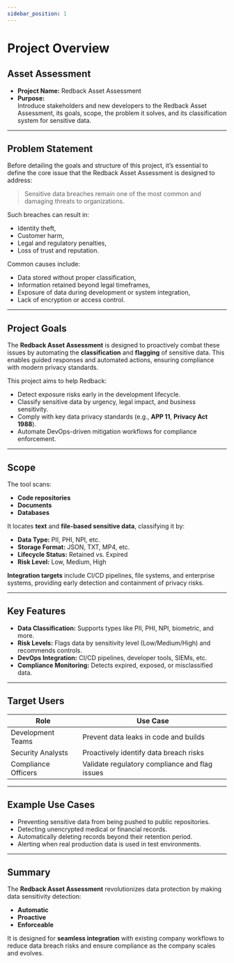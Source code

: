 ```yaml
---
sidebar_position: 1
---
```

# Project Overview

## Asset Assessment 

- **Project Name:** Redback Asset Assessment  
- **Purpose:**  
  Introduce stakeholders and new developers to the Redback Asset Assessment, its goals, scope, the problem it solves, and its classification system for sensitive data.

---

## Problem Statement

Before detailing the goals and structure of this project, it’s essential to define the core issue that the Redback Asset Assessment is designed to address:

> Sensitive data breaches remain one of the most common and damaging threats to organizations.

Such breaches can result in:
- Identity theft,
- Customer harm,
- Legal and regulatory penalties,
- Loss of trust and reputation.

Common causes include:
- Data stored without proper classification,
- Information retained beyond legal timeframes,
- Exposure of data during development or system integration,
- Lack of encryption or access control.

---

## Project Goals

The **Redback Asset Assessment** is designed to proactively combat these issues by automating the **classification** and **flagging** of sensitive data. This enables guided responses and automated actions, ensuring compliance with modern privacy standards.

This project aims to help Redback:
- Detect exposure risks early in the development lifecycle.
- Classify sensitive data by urgency, legal impact, and business sensitivity.
- Comply with key data privacy standards (e.g., **APP 11**, **Privacy Act 1988**).
- Automate DevOps-driven mitigation workflows for compliance enforcement.

---

## Scope

The tool scans:
- **Code repositories**
- **Documents**
- **Databases**

It locates **text** and **file-based sensitive data**, classifying it by:
- **Data Type:** PII, PHI, NPI, etc.
- **Storage Format:** JSON, TXT, MP4, etc.
- **Lifecycle Status:** Retained vs. Expired
- **Risk Level:** Low, Medium, High

**Integration targets** include CI/CD pipelines, file systems, and enterprise systems, providing early detection and containment of privacy risks.

---

## Key Features

- **Data Classification:** Supports types like PII, PHI, NPI, biometric, and more.
- **Risk Levels:** Flags data by sensitivity level (Low/Medium/High) and recommends controls.
- **DevOps Integration:** CI/CD pipelines, developer tools, SIEMs, etc.
- **Compliance Monitoring:** Detects expired, exposed, or misclassified data.

---

## Target Users

| Role              | Use Case                                          |
|-------------------|--------------------------------------------------|
| Development Teams | Prevent data leaks in code and builds            |
| Security Analysts | Proactively identify data breach risks           |
| Compliance Officers | Validate regulatory compliance and flag issues |

---

## Example Use Cases

- Preventing sensitive data from being pushed to public repositories.
- Detecting unencrypted medical or financial records.
- Automatically deleting records beyond their retention period.
- Alerting when real production data is used in test environments.

---

## Summary

The **Redback Asset Assessment** revolutionizes data protection by making data sensitivity detection:
- **Automatic**
- **Proactive**
- **Enforceable**

It is designed for **seamless integration** with existing company workflows to reduce data breach risks and ensure compliance as the company scales and evolves.


